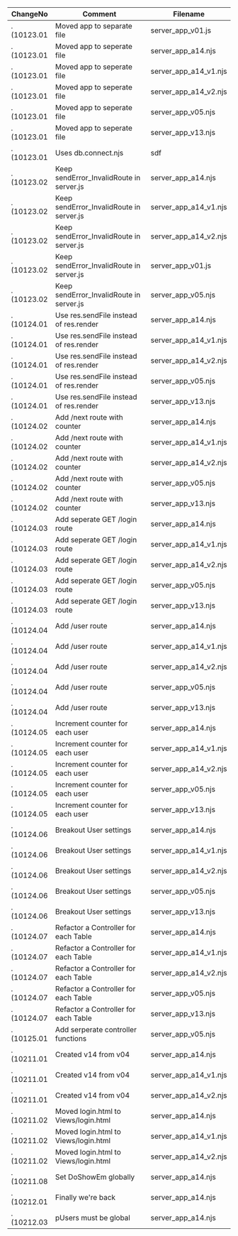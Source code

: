  |  ChangeNo  | Comment                                                  | Filename
 | ---------- | -------------------------------------------------------- | --------------------------
 | .(10123.01 | Moved app to separate file                               | server_app_v01.js
 | .(10123.01 | Moved app to seperate file                               | server_app_a14.njs
 | .(10123.01 | Moved app to seperate file                               | server_app_a14_v1.njs
 | .(10123.01 | Moved app to seperate file                               | server_app_a14_v2.njs
 | .(10123.01 | Moved app to seperate file                               | server_app_v05.njs
 | .(10123.01 | Moved app to seperate file                               | server_app_v13.njs
 | .(10123.01 | Uses db.connect.njs                                      | sdf
 | .(10123.02 | Keep sendError_InvalidRoute in server.js                 | server_app_a14.njs
 | .(10123.02 | Keep sendError_InvalidRoute in server.js                 | server_app_a14_v1.njs
 | .(10123.02 | Keep sendError_InvalidRoute in server.js                 | server_app_a14_v2.njs
 | .(10123.02 | Keep sendError_InvalidRoute in server.js                 | server_app_v01.js
 | .(10123.02 | Keep sendError_InvalidRoute in server.js                 | server_app_v05.njs
 | .(10124.01 | Use res.sendFile instead of res.render                   | server_app_a14.njs
 | .(10124.01 | Use res.sendFile instead of res.render                   | server_app_a14_v1.njs
 | .(10124.01 | Use res.sendFile instead of res.render                   | server_app_a14_v2.njs
 | .(10124.01 | Use res.sendFile instead of res.render                   | server_app_v05.njs
 | .(10124.01 | Use res.sendFile instead of res.render                   | server_app_v13.njs
 | .(10124.02 |  Add /next route with counter                            | server_app_a14.njs
 | .(10124.02 |  Add /next route with counter                            | server_app_a14_v1.njs
 | .(10124.02 |  Add /next route with counter                            | server_app_a14_v2.njs
 | .(10124.02 |  Add /next route with counter                            | server_app_v05.njs
 | .(10124.02 |  Add /next route with counter                            | server_app_v13.njs
 | .(10124.03 | Add seperate GET /login route                            | server_app_a14.njs
 | .(10124.03 | Add seperate GET /login route                            | server_app_a14_v1.njs
 | .(10124.03 | Add seperate GET /login route                            | server_app_a14_v2.njs
 | .(10124.03 | Add seperate GET /login route                            | server_app_v05.njs
 | .(10124.03 | Add seperate GET /login route                            | server_app_v13.njs
 | .(10124.04 | Add /user route                                          | server_app_a14.njs
 | .(10124.04 | Add /user route                                          | server_app_a14_v1.njs
 | .(10124.04 | Add /user route                                          | server_app_a14_v2.njs
 | .(10124.04 | Add /user route                                          | server_app_v05.njs
 | .(10124.04 | Add /user route                                          | server_app_v13.njs
 | .(10124.05 | Increment counter for each user                          | server_app_a14.njs
 | .(10124.05 | Increment counter for each user                          | server_app_a14_v1.njs
 | .(10124.05 | Increment counter for each user                          | server_app_a14_v2.njs
 | .(10124.05 | Increment counter for each user                          | server_app_v05.njs
 | .(10124.05 | Increment counter for each user                          | server_app_v13.njs
 | .(10124.06 | Breakout User settings                                   | server_app_a14.njs
 | .(10124.06 | Breakout User settings                                   | server_app_a14_v1.njs
 | .(10124.06 | Breakout User settings                                   | server_app_a14_v2.njs
 | .(10124.06 | Breakout User settings                                   | server_app_v05.njs
 | .(10124.06 | Breakout User settings                                   | server_app_v13.njs
 | .(10124.07 | Refactor a Controller for each Table                     | server_app_a14.njs
 | .(10124.07 | Refactor a Controller for each Table                     | server_app_a14_v1.njs
 | .(10124.07 | Refactor a Controller for each Table                     | server_app_a14_v2.njs
 | .(10124.07 | Refactor a Controller for each Table                     | server_app_v05.njs
 | .(10124.07 | Refactor a Controller for each Table                     | server_app_v13.njs
 | .(10125.01 | Add serperate controller functions                       | server_app_v05.njs
 | .(10211.01 | Created v14 from v04                                     | server_app_a14.njs
 | .(10211.01 | Created v14 from v04                                     | server_app_a14_v1.njs
 | .(10211.01 | Created v14 from v04                                     | server_app_a14_v2.njs
 | .(10211.02 | Moved login.html to Views/login.html                     | server_app_a14.njs
 | .(10211.02 | Moved login.html to Views/login.html                     | server_app_a14_v1.njs
 | .(10211.02 | Moved login.html to Views/login.html                     | server_app_a14_v2.njs
 | .(10211.08 |  Set DoShowEm globally                                   | server_app_a14.njs
 | .(10212.01 |  Finally we're back                                      | server_app_a14.njs
 | .(10212.03 | pUsers must be global                                    | server_app_a14.njs
